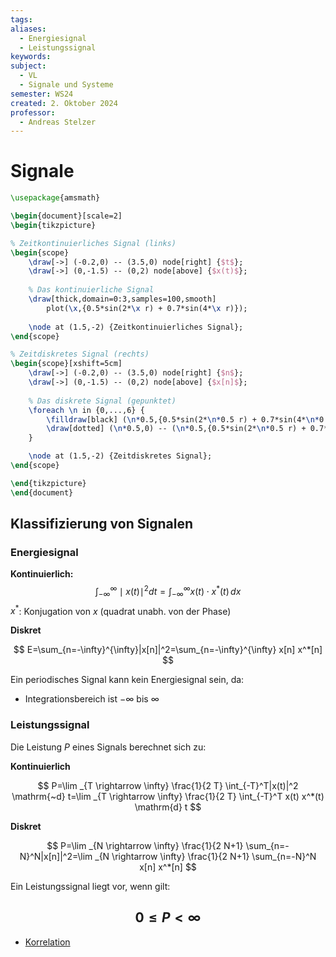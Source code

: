 ```yaml
---
tags: 
aliases:
  - Energiesignal
  - Leistungssignal
keywords: 
subject:
  - VL
  - Signale und Systeme
semester: WS24
created: 2. Oktober 2024
professor:
  - Andreas Stelzer
---
```

 

# Signale

```tikz
\usepackage{amsmath}

\begin{document}[scale=2]
\begin{tikzpicture}

% Zeitkontinuierliches Signal (links)
\begin{scope}
    \draw[->] (-0.2,0) -- (3.5,0) node[right] {$t$};
    \draw[->] (0,-1.5) -- (0,2) node[above] {$x(t)$};
    
    % Das kontinuierliche Signal
    \draw[thick,domain=0:3,samples=100,smooth] 
        plot(\x,{0.5*sin(2*\x r) + 0.7*sin(4*\x r)});
        
    \node at (1.5,-2) {Zeitkontinuierliches Signal};
\end{scope}

% Zeitdiskretes Signal (rechts)
\begin{scope}[xshift=5cm]
    \draw[->] (-0.2,0) -- (3.5,0) node[right] {$n$};
    \draw[->] (0,-1.5) -- (0,2) node[above] {$x[n]$};
    
    % Das diskrete Signal (gepunktet)
    \foreach \n in {0,...,6} {
        \filldraw[black] (\n*0.5,{0.5*sin(2*\n*0.5 r) + 0.7*sin(4*\n*0.5 r)}) circle (2pt);
        \draw[dotted] (\n*0.5,0) -- (\n*0.5,{0.5*sin(2*\n*0.5 r) + 0.7*sin(4*\n*0.5 r)});
    }

    \node at (1.5,-2) {Zeitdiskretes Signal};
\end{scope}

\end{tikzpicture}
\end{document}

```

## Klassifizierung von Signalen

### Energiesignal

**Kontinuierlich:**
$$
\int_{-\infty}^\infty \mid x(t)\mid^{2} dt = \int _{-\infty}^\infty x(t)\cdot x^{*}(t) \, dx  
$$
$x^*$: Konjugation von $x$ (quadrat unabh. von der Phase)

**Diskret**

$$
E=\sum_{n=-\infty}^{\infty}|x[n]|^2=\sum_{n=-\infty}^{\infty} x[n] x^*[n]
$$

Ein periodisches Signal kann kein Energiesignal sein, da:
- Integrationsbereich ist $-\infty$ bis $\infty$

### Leistungssignal

Die Leistung $P$ eines Signals berechnet sich zu:

**Kontinuierlich**

$$
P=\lim _{T \rightarrow \infty} \frac{1}{2 T} \int_{-T}^T|x(t)|^2 \mathrm{~d} t=\lim _{T \rightarrow \infty} \frac{1}{2 T} \int_{-T}^T x(t) x^*(t) \mathrm{d} t
$$

**Diskret**

$$
P=\lim _{N \rightarrow \infty} \frac{1}{2 N+1} \sum_{n=-N}^N|x[n]|^2=\lim _{N \rightarrow \infty} \frac{1}{2 N+1} \sum_{n=-N}^N x[n] x^*[n]
$$


Ein Leistungssignal liegt vor, wenn gilt:

$$
0 \leq P<\infty
$$
---

- [Korrelation](Signaltheorie/Korrelation.md)